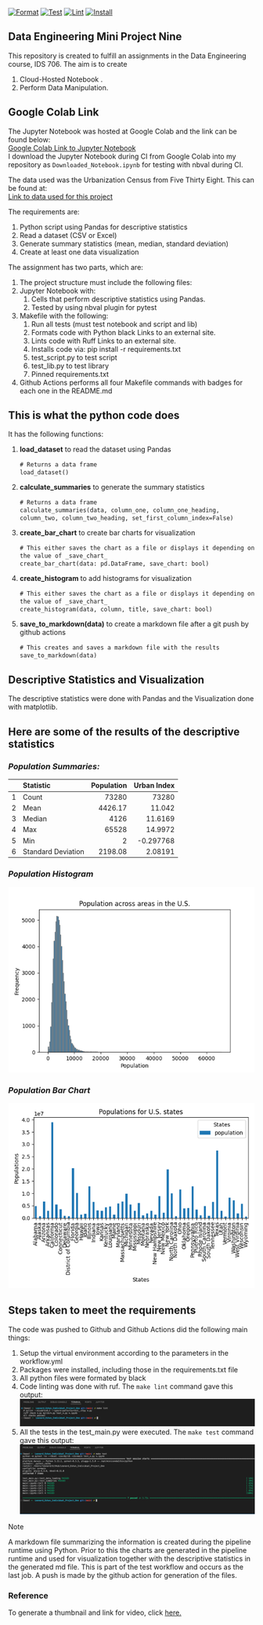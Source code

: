[![Format](https://github.com/nogibjj/Leonard_Eshun_Mini_Project_Nine/actions/workflows/format.yml/badge.svg)](https://github.com/nogibjj/Leonard_Eshun_Mini_Project_Nine/actions/workflows/format.yml)
[![Test](https://github.com/nogibjj/Leonard_Eshun_Mini_Project_Nine/actions/workflows/test.yml/badge.svg)](https://github.com/nogibjj/Leonard_Eshun_Mini_Project_Nine/actions/workflows/test.yml)
[![Lint](https://github.com/nogibjj/Leonard_Eshun_Mini_Project_Nine/actions/workflows/lint.yml/badge.svg)](https://github.com/nogibjj/Leonard_Eshun_Mini_Project_Nine/actions/workflows/lint.yml)
[![Install](https://github.com/nogibjj/Leonard_Eshun_Mini_Project_Nine/actions/workflows/install.yml/badge.svg)](https://github.com/nogibjj/Leonard_Eshun_Mini_Project_Nine/actions/workflows/install.yml)



## Data Engineering Mini Project Nine

This repository is created to fulfill an assignments in the Data Engineering course, IDS 706. The aim is to create 
1. Cloud-Hosted Notebook .
1. Perform Data Manipulation.

## Google Colab Link
The Jupyter Notebook was hosted at Google Colab and the link can be found below:   
[Google Colab Link to Jupyter Notebook](https://colab.research.google.com/drive/1z7n6Kh3i_gyrFDlgFQk_zKyxmyB82Z7m?usp=sharing)    
I download the Jupyter Notebook during CI from Google Colab into my repository as `Downloaded_Notebook.ipynb` for testing with nbval during CI.

The data used was the Urbanization Census from Five Thirty Eight. This can be found at:    
[Link to data used for this project](https://raw.githubusercontent.com/fivethirtyeight/data/master/urbanization-index/urbanization-census-tract.csv)

The requirements are:
1. Python script using Pandas for descriptive statistics
1. Read a dataset (CSV or Excel)
1. Generate summary statistics (mean, median, standard deviation)
1. Create at least one data visualization

The assignment has two parts, which are:
1. The project structure must include the following files:
1. Jupyter Notebook with: 
	1. Cells that perform descriptive statistics using Pandas.
	1. Tested by using nbval plugin for pytest
1. Makefile with the following:
	1. Run all tests (must test notebook and script and lib)
	1. Formats code with Python black Links to an external site.
	1. Lints code with Ruff Links to an external site.
	1. Installs code via:  pip install -r requirements.txt
	1. test_script.py to test script
	1. test_lib.py to test library
	1. Pinned requirements.txt
1. Github Actions performs all four Makefile commands with badges for each one in the README.md  


## This is what the python code does
It has the following functions:

1. **load_dataset** to read the dataset using Pandas
	```
	# Returns a data frame
	load_dataset()
	```
1. **calculate_summaries** to generate the summary statistics
	```
	# Returns a data frame
	calculate_summaries(data, column_one, column_one_heading, column_two, column_two_heading, set_first_column_index=False)
	```
1. **create_bar_chart** to create bar charts for visualization
	```
	# This either saves the chart as a file or displays it depending on the value of _save_chart_
	create_bar_chart(data: pd.DataFrame, save_chart: bool)
	```
1. **create_histogram** to add histograms for visualization
	```
	# This either saves the chart as a file or displays it depending on the value of _save_chart_
	create_histogram(data, column, title, save_chart: bool)
	```
1. **save_to_markdown(data)** to create a markdown file after a git push by github actions
	```
	# This creates and saves a markdown file with the results
	save_to_markdown(data)
	```


## Descriptive Statistics and Visualization
The descriptive statistics were done with Pandas and the Visualization done with matplotlib.

## Here are some of the results of the descriptive statistics

### _Population Summaries:_
|    | Statistic          |   Population |   Urban Index |
|---:|:-------------------|-------------:|--------------:|
|  1 | Count              |     73280    |  73280        |
|  2 | Mean               |      4426.17 |     11.042    |
|  3 | Median             |      4126    |     11.6169   |
|  4 | Max                |     65528    |     14.9972   |
|  5 | Min                |         2    |     -0.297768 |
|  6 | Standard Deviation |      2198.08 |      2.08191  |

### _Population Histogram_

![population_histogram](population_histogram.png)

### _Population Bar Chart_

![population_bar](population_bar.png)

## Steps taken to meet the requirements
The code was pushed to Github and Github Actions did the following main things:

1. Setup the virtual environment according to the parameters in the workflow.yml
1. Packages were installed, including those in the requirements.txt file
1. All python files were formated by black
1. Code linting was done with ruf. The `make lint` command gave this output:  
![Make Lint](assets/make_lint.png)
1. All the tests in the test_main.py were executed. The `make test` command gave this output:  
![Make Test](assets/make_test.png)

> [!NOTE]
> A markdown file summarizing the information is created during the pipeline runtime using Python. Prior to this the charts are generated in the pipeline runtime and used for visualization together with the descriptive statistics in the generated md file. This is part of the test workflow and occurs as the last job. A push is made by the github action for generation of the files.

### Reference
To generate a thumbnail and link for video, click [here.](https://markdown-videos.jorgenkh.no)